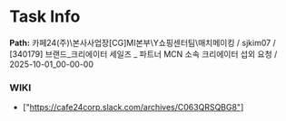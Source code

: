 # Task Info

**Path:** 카페24(주)\본사사업장\[CG]MI본부\Y쇼핑센터팀\매치메이킹 / sjkim07 / [340179] 브랜드_크리에이터 세일즈 _ 파트너 MCN 소속 크리에이터 섭외 요청 / 2025-10-01_00-00-00

### WIKI
- ["https://cafe24corp.slack.com/archives/C063QRSQBG8"]

